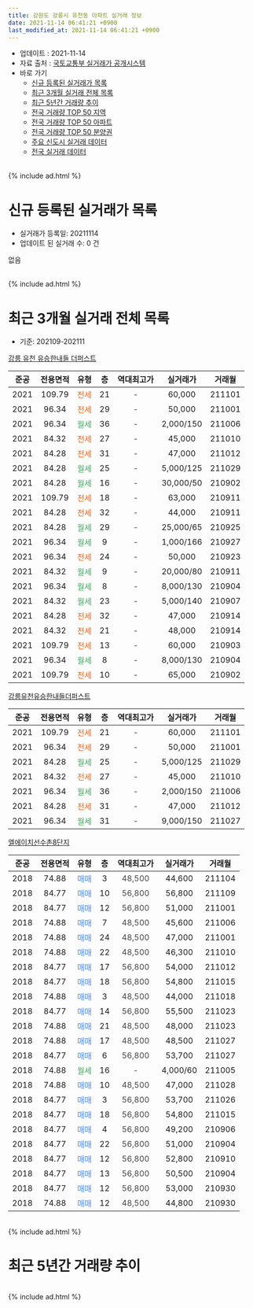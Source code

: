 ```yaml
---
title: 강원도 강릉시 유천동 아파트 실거래 정보
date: 2021-11-14 06:41:21 +0900
last_modified_at: 2021-11-14 06:41:21 +0900
---
```


* 업데이트 : 2021-11-14
* 자료 출처 : [국토교통부 실거래가 공개시스템](http://rt.molit.go.kr)
* 바로 가기
    * [신규 등록된 실거래가 목록](#신규-등록된-실거래가-목록)
    * [최근 3개월 실거래 전체 목록](#최근-3개월-실거래-전체-목록)
    * [최근 5년간 거래량 추이](#최근-5년간-거래량-추이)
    * [전국 거래량 TOP 50 지역](https://inasie.github.io/apt-trade-info/최근-3개월-전국에서-가장-거래가-많이-발생한-지역)
    * [전국 거래량 TOP 50 아파트](https://inasie.github.io/apt-trade-info/최근-3개월-전국에서-가장-거래가-많이-발생한-아파트)
    * [전국 거래량 TOP 50 분양권](https://inasie.github.io/apt-trade-info/최근-3개월-전국에서-가장-거래가-많이-발생한-분양권)
    * [주요 신도시 실거래 데이터](https://inasie.github.io/apt-trade-info/주요-신도시)
    * [전국 실거래 데이터](https://inasie.github.io/apt-trade-info/전국)
<br>
{% include ad.html %}
<br>

# 신규 등록된 실거래가 목록
* 실거래가 등록일: 20211114
* 업데이트 된 실거래 수: 0 건

없음

<br>
{% include ad.html %}
<br>

# 최근 3개월 실거래 전체 목록
* 기준: 202109-202111


[강릉 유천 유승한내들 더퍼스트](https://search.naver.com/search.naver?query=%EA%B0%95%EC%9B%90%EB%8F%84+%EA%B0%95%EB%A6%89%EC%8B%9C+%EC%9C%A0%EC%B2%9C%EB%8F%99+%EA%B0%95%EB%A6%89+%EC%9C%A0%EC%B2%9C+%EC%9C%A0%EC%8A%B9%ED%95%9C%EB%82%B4%EB%93%A4+%EB%8D%94%ED%8D%BC%EC%8A%A4%ED%8A%B8)

|준공|전용면적|유형|층|역대최고가|실거래가|거래월|
|:---:|:---:|:---:|:---:|:---:|:---:|:---:|
|2021|109.79|<span style="color:#ff5a00">전세</span>|21|<span style="color:#444444">-</span>|60,000|211101|
|2021|96.34|<span style="color:#ff5a00">전세</span>|29|<span style="color:#444444">-</span>|50,000|211001|
|2021|96.34|<span style="color:#34a853">월세</span>|36|<span style="color:#444444">-</span>|2,000/150|211006|
|2021|84.32|<span style="color:#ff5a00">전세</span>|27|<span style="color:#444444">-</span>|45,000|211010|
|2021|84.28|<span style="color:#ff5a00">전세</span>|31|<span style="color:#444444">-</span>|47,000|211012|
|2021|84.28|<span style="color:#34a853">월세</span>|25|<span style="color:#444444">-</span>|5,000/125|211029|
|2021|84.28|<span style="color:#34a853">월세</span>|16|<span style="color:#444444">-</span>|30,000/50|210902|
|2021|109.79|<span style="color:#ff5a00">전세</span>|18|<span style="color:#444444">-</span>|63,000|210911|
|2021|84.28|<span style="color:#ff5a00">전세</span>|32|<span style="color:#444444">-</span>|44,000|210911|
|2021|84.28|<span style="color:#34a853">월세</span>|29|<span style="color:#444444">-</span>|25,000/65|210925|
|2021|96.34|<span style="color:#34a853">월세</span>|9|<span style="color:#444444">-</span>|1,000/166|210927|
|2021|96.34|<span style="color:#ff5a00">전세</span>|24|<span style="color:#444444">-</span>|50,000|210923|
|2021|84.32|<span style="color:#34a853">월세</span>|9|<span style="color:#444444">-</span>|20,000/80|210911|
|2021|96.34|<span style="color:#34a853">월세</span>|8|<span style="color:#444444">-</span>|8,000/130|210904|
|2021|84.32|<span style="color:#34a853">월세</span>|23|<span style="color:#444444">-</span>|5,000/140|210907|
|2021|84.28|<span style="color:#ff5a00">전세</span>|32|<span style="color:#444444">-</span>|47,000|210914|
|2021|84.32|<span style="color:#ff5a00">전세</span>|21|<span style="color:#444444">-</span>|48,000|210914|
|2021|109.79|<span style="color:#ff5a00">전세</span>|13|<span style="color:#444444">-</span>|60,000|210903|
|2021|96.34|<span style="color:#34a853">월세</span>|8|<span style="color:#444444">-</span>|8,000/130|210904|
|2021|109.79|<span style="color:#ff5a00">전세</span>|10|<span style="color:#444444">-</span>|65,000|210902|

[강릉유천유승한내들더퍼스트](https://search.naver.com/search.naver?query=%EA%B0%95%EC%9B%90%EB%8F%84+%EA%B0%95%EB%A6%89%EC%8B%9C+%EC%9C%A0%EC%B2%9C%EB%8F%99+%EA%B0%95%EB%A6%89%EC%9C%A0%EC%B2%9C%EC%9C%A0%EC%8A%B9%ED%95%9C%EB%82%B4%EB%93%A4%EB%8D%94%ED%8D%BC%EC%8A%A4%ED%8A%B8)

|준공|전용면적|유형|층|역대최고가|실거래가|거래월|
|:---:|:---:|:---:|:---:|:---:|:---:|:---:|
|2021|109.79|<span style="color:#ff5a00">전세</span>|21|<span style="color:#444444">-</span>|60,000|211101|
|2021|96.34|<span style="color:#ff5a00">전세</span>|29|<span style="color:#444444">-</span>|50,000|211001|
|2021|84.28|<span style="color:#34a853">월세</span>|25|<span style="color:#444444">-</span>|5,000/125|211029|
|2021|84.32|<span style="color:#ff5a00">전세</span>|27|<span style="color:#444444">-</span>|45,000|211010|
|2021|96.34|<span style="color:#34a853">월세</span>|36|<span style="color:#444444">-</span>|2,000/150|211006|
|2021|84.28|<span style="color:#ff5a00">전세</span>|31|<span style="color:#444444">-</span>|47,000|211012|
|2021|96.34|<span style="color:#34a853">월세</span>|31|<span style="color:#444444">-</span>|9,000/150|211027|

[엘에이치선수촌8단지](https://search.naver.com/search.naver?query=%EA%B0%95%EC%9B%90%EB%8F%84+%EA%B0%95%EB%A6%89%EC%8B%9C+%EC%9C%A0%EC%B2%9C%EB%8F%99+%EC%97%98%EC%97%90%EC%9D%B4%EC%B9%98%EC%84%A0%EC%88%98%EC%B4%8C8%EB%8B%A8%EC%A7%80)

|준공|전용면적|유형|층|역대최고가|실거래가|거래월|
|:---:|:---:|:---:|:---:|:---:|:---:|:---:|
|2018|74.88|<span style="color:#4285f3">매매</span>|3|<span style="color:#444444">48,500</span>|44,600|211104|
|2018|84.77|<span style="color:#4285f3">매매</span>|10|<span style="color:#444444">56,800</span>|56,800|211109|
|2018|84.77|<span style="color:#4285f3">매매</span>|12|<span style="color:#444444">56,800</span>|51,000|211001|
|2018|74.88|<span style="color:#4285f3">매매</span>|7|<span style="color:#444444">48,500</span>|45,600|211006|
|2018|74.88|<span style="color:#4285f3">매매</span>|24|<span style="color:#444444">48,500</span>|47,000|211001|
|2018|74.88|<span style="color:#4285f3">매매</span>|22|<span style="color:#444444">48,500</span>|46,300|211010|
|2018|84.77|<span style="color:#4285f3">매매</span>|17|<span style="color:#444444">56,800</span>|54,000|211012|
|2018|84.77|<span style="color:#4285f3">매매</span>|18|<span style="color:#444444">56,800</span>|54,800|211015|
|2018|74.88|<span style="color:#4285f3">매매</span>|3|<span style="color:#444444">48,500</span>|44,000|211018|
|2018|84.77|<span style="color:#4285f3">매매</span>|14|<span style="color:#444444">56,800</span>|55,500|211023|
|2018|74.88|<span style="color:#4285f3">매매</span>|21|<span style="color:#444444">48,500</span>|48,000|211023|
|2018|74.88|<span style="color:#4285f3">매매</span>|17|<span style="color:#444444">48,500</span>|48,500|211027|
|2018|84.77|<span style="color:#4285f3">매매</span>|6|<span style="color:#444444">56,800</span>|53,700|211027|
|2018|74.88|<span style="color:#34a853">월세</span>|16|<span style="color:#444444">-</span>|4,000/60|211005|
|2018|74.88|<span style="color:#4285f3">매매</span>|10|<span style="color:#444444">48,500</span>|47,000|211028|
|2018|84.77|<span style="color:#4285f3">매매</span>|3|<span style="color:#444444">56,800</span>|53,700|211026|
|2018|84.77|<span style="color:#4285f3">매매</span>|18|<span style="color:#444444">56,800</span>|54,800|211015|
|2018|84.77|<span style="color:#4285f3">매매</span>|4|<span style="color:#444444">56,800</span>|49,200|210906|
|2018|84.77|<span style="color:#4285f3">매매</span>|22|<span style="color:#444444">56,800</span>|51,000|210904|
|2018|84.77|<span style="color:#4285f3">매매</span>|12|<span style="color:#444444">56,800</span>|52,800|210910|
|2018|84.77|<span style="color:#4285f3">매매</span>|13|<span style="color:#444444">56,800</span>|50,500|210904|
|2018|84.77|<span style="color:#4285f3">매매</span>|12|<span style="color:#444444">56,800</span>|53,000|210930|
|2018|74.88|<span style="color:#4285f3">매매</span>|12|<span style="color:#444444">48,500</span>|44,800|210930|


<br>
{% include ad.html %}
<br>

# 최근 5년간 거래량 추이


<div style="width:100%;">
    <canvas id="deal_progress" height="200"></canvas>
</div>

<script>
new Chart(document.getElementById("deal_progress"), {
    type: 'line',
    data: {
        labels: ['201611','201612','201701','201702','201703','201704','201705','201706','201707','201708','201709','201710','201711','201712','201801','201802','201803','201804','201805','201806','201807','201808','201809','201810','201811','201812','201901','201902','201903','201904','201905','201906','201907','201908','201909','201910','201911','201912','202001','202002','202003','202004','202005','202006','202007','202008','202009','202010','202011','202012','202101','202102','202103','202104','202105','202106','202107','202108','202109','202110','202111'],
        datasets: [{
            label: '매매',
            pointRadius: 1,
            data: [0, 0, 0, 0, 0, 0, 0, 0, 0, 0, 0, 0, 0, 0, 0, 0, 0, 3, 0, 0, 46, 47, 15, 26, 13, 1, 9, 2, 0, 0, 0, 101, 33, 19, 22, 13, 22, 15, 18, 15, 16, 4, 9, 18, 9, 11, 12, 15, 12, 22, 13, 12, 6, 18, 21, 1, 5, 12, 6, 14, 2],
            borderColor: "rgba(255, 201, 14, 1)",
            backgroundColor: "rgba(255, 201, 14, 0.5)",
            fill: false,
            lineTension: 0
        },{
            label: '전월세',
            pointRadius: 1,
            data: [0, 0, 0, 0, 0, 0, 0, 0, 9, 0, 1, 0, 0, 0, 0, 0, 0, 0, 4, 0, 4, 3, 3, 11, 21, 28, 16, 14, 3, 1, 4, 1, 3, 0, 0, 0, 0, 5, 1, 2, 1, 1, 2, 0, 2, 2, 1, 8, 5, 10, 9, 10, 2, 2, 5, 14, 6, 15, 14, 12, 2],
            borderColor: "rgba(0, 141, 185, 1)",
            backgroundColor: "rgba(0, 141, 185, 0.5)",
            fill: false,
            lineTension: 0
        }
        ]
    },
    options: {
        responsive: true,
        title: {
            display: false
        },
        tooltips: {
            mode: 'index',
            intersect: false
        },
        hover: {
            mode: 'nearest',
            intersect: true
        },
        scales: {
            xAxes: [{
                display: true,
                scaleLabel: {
                    display: true,
                    labelString: '년/월'
                }
            }],
            yAxes: [{
                display: true,
                ticks: {
                    suggestedMin: 0,
                },
                scaleLabel: {
                    display: true,
                    labelString: '실거래 수'
                }
            }]
        }
    }
});

</script>


<br>
{% include ad.html %}
<br>


